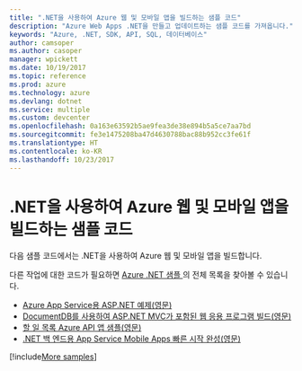 ```yaml
---
title: ".NET을 사용하여 Azure 웹 및 모바일 앱을 빌드하는 샘플 코드"
description: "Azure Web Apps .NET을 만들고 업데이트하는 샘플 코드를 가져옵니다."
keywords: "Azure, .NET, SDK, API, SQL, 데이터베이스"
author: camsoper
ms.author: casoper
manager: wpickett
ms.date: 10/19/2017
ms.topic: reference
ms.prod: azure
ms.technology: azure
ms.devlang: dotnet
ms.service: multiple
ms.custom: devcenter
ms.openlocfilehash: 0a163e63592b5ae9fea3de38e894b5a5ce7aa7bd
ms.sourcegitcommit: fe3e1475208ba47d4630788bac88b952cc3fe61f
ms.translationtype: HT
ms.contentlocale: ko-KR
ms.lasthandoff: 10/23/2017
---
```

# <a name="sample-code-for-building-azure-web-and-mobile-apps-with-net"></a>.NET을 사용하여 Azure 웹 및 모바일 앱을 빌드하는 샘플 코드

다음 샘플 코드에서는 .NET을 사용하여 Azure 웹 및 모바일 앱을 빌드합니다.

다른 작업에 대한 코드가 필요하면 [Azure .NET 샘플 ](https://azure.microsoft.com/resources/samples/?platform=dotnet&view=azure-dotnet)의 전체 목록을 찾아볼 수 있습니다.

- [Azure App Service용 ASP.NET 예제(영문)](https://azure.microsoft.com/en-us/resources/samples/app-service-web-dotnet-get-started/)
- [DocumentDB를 사용하여 ASP.NET MVC가 포함된 웹 응용 프로그램 빌드(영문)](https://azure.microsoft.com/en-us/resources/samples/documentdb-dotnet-todo-app/
)
- [할 일 목록 Azure API 앱 샘플(영문)](https://azure.microsoft.com/en-us/resources/samples/app-service-api-dotnet-todo-list/?cdn=disable)
- [.NET 백 엔드용 App Service Mobile Apps 빠른 시작 완성(영문)](https://azure.microsoft.com/en-us/resources/samples/app-service-mobile-dotnet-backend-quickstart/)


[!include[More samples](includes/more-samples.md)]
